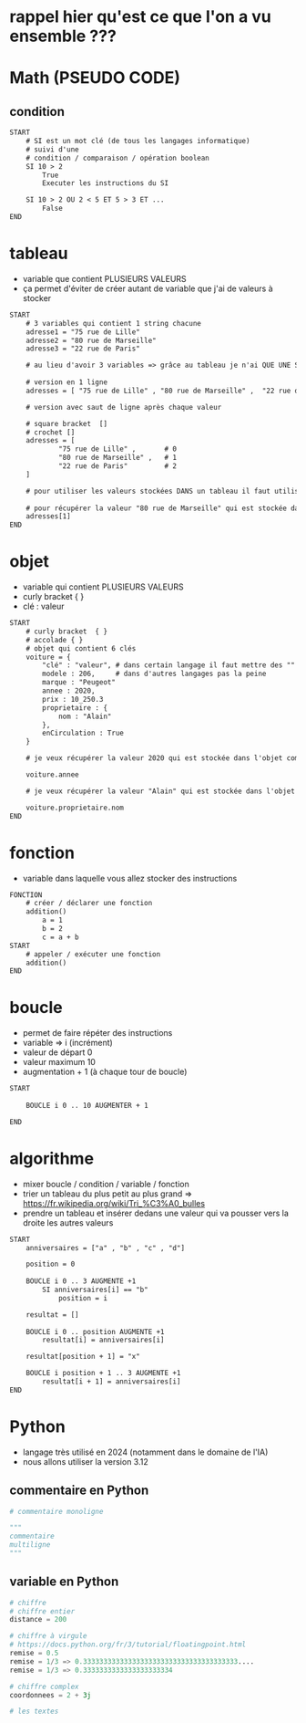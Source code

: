 # rappel hier qu'est ce que l'on a vu ensemble ??? 

# Math (PSEUDO CODE)

## condition

```txt
START
    # SI est un mot clé (de tous les langages informatique)
    # suivi d'une 
    # condition / comparaison / opération boolean
    SI 10 > 2
        True
        Executer les instructions du SI 

    SI 10 > 2 OU 2 < 5 ET 5 > 3 ET ...
        False
END
```

# tableau 

- variable que contient PLUSIEURS VALEURS
- ça permet d'éviter de créer autant de variable que j'ai de valeurs à stocker 

```txt
START
    # 3 variables qui contient 1 string chacune
    adresse1 = "75 rue de Lille"
    adresse2 = "80 rue de Marseille"
    adresse3 = "22 rue de Paris"

    # au lieu d'avoir 3 variables => grâce au tableau je n'ai QUE UNE SEULE VARIABLE qui contient 3 valeurs de type string 
    
    # version en 1 ligne
    adresses = [ "75 rue de Lille" , "80 rue de Marseille" ,  "22 rue de Paris" ]

    # version avec saut de ligne après chaque valeur 

    # square bracket  []
    # crochet []
    adresses = [ 
            "75 rue de Lille" ,       # 0
            "80 rue de Marseille" ,   # 1
            "22 rue de Paris"         # 2
    ]

    # pour utiliser les valeurs stockées DANS un tableau il faut utiliser leur position (index)
    
    # pour récupérer la valeur "80 rue de Marseille" qui est stockée dans le tableau 
    adresses[1]  
END
```

# objet 

- variable qui contient PLUSIEURS VALEURS
- curly bracket  { } 
- clé : valeur

```txt
START    
    # curly bracket  { } 
    # accolade { }
    # objet qui contient 6 clés 
    voiture = {
        "clé" : "valeur", # dans certain langage il faut mettre des "" sur la clé
        modele : 206,     # dans d'autres langages pas la peine 
        marque : "Peugeot"
        annee : 2020,
        prix : 10_250.3
        proprietaire : {
            nom : "Alain"
        },
        enCirculation : True
    }

    # je veux récupérer la valeur 2020 qui est stockée dans l'objet comment faire ?

    voiture.annee 

    # je veux récupérer la valeur "Alain" qui est stockée dans l'objet comment faire ?

    voiture.proprietaire.nom
END
```

# fonction 

- variable dans laquelle vous allez stocker des instructions 

```txt
FONCTION
    # créer / déclarer une fonction
    addition()
        a = 1
        b = 2
        c = a + b 
START
    # appeler / exécuter une fonction 
    addition()
END
```

# boucle 

- permet de faire répéter des instructions
- variable => i (incrément)
- valeur de départ 0
- valeur maximum  10
- augmentation + 1 (à chaque tour de boucle)

```txt
START
    
    BOUCLE i 0 .. 10 AUGMENTER + 1

END
```

# algorithme 

- mixer boucle / condition / variable / fonction 
- trier un tableau du plus petit au plus grand => https://fr.wikipedia.org/wiki/Tri_%C3%A0_bulles
- prendre un tableau et insérer dedans une valeur qui va pousser vers la droite les autres valeurs 

```txt
START
    anniversaires = ["a" , "b" , "c" , "d"]

    position = 0 
    
    BOUCLE i 0 .. 3 AUGMENTE +1
        SI anniversaires[i] == "b"
            position = i 

    resultat = []
    
    BOUCLE i 0 .. position AUGMENTE +1
        resultat[i] = anniversaires[i]

    resultat[position + 1] = "x"

    BOUCLE i position + 1 .. 3 AUGMENTE +1
        resultat[i + 1] = anniversaires[i]
END
```

# Python

- langage très utilisé en 2024 (notamment dans le domaine de l'IA)
- nous allons utiliser la version 3.12

## commentaire en Python

```py
# commentaire monoligne

"""
commentaire
multiligne
"""
```

## variable en Python

```py
# chiffre
# chiffre entier
distance = 200

# chiffre à virgule
# https://docs.python.org/fr/3/tutorial/floatingpoint.html
remise = 0.5
remise = 1/3 => 0.33333333333333333333333333333333333333....
remise = 1/3 => 0.3333333333333333333334

# chiffre complex
coordonnees = 2 + 3j

# les textes

```